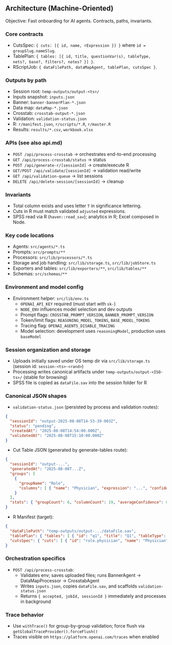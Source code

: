 ## Architecture (Machine-Oriented)

Objective: Fast onboarding for AI agents. Contracts, paths, invariants.

### Core contracts
- CutsSpec: `{ cuts: [{ id, name, rExpression }] }` where `id = groupSlug.nameSlug`.
- TablePlan: `{ tables: [{ id, title, questionVar(s), tableType, nets?, base?, filters?, notes? }] }`.
- RScriptJob: `{ dataFilePath, dataMapAgent, tablePlan, cutsSpec }`.

### Outputs by path
- Session root: `temp-outputs/output-<ts>/`
- Inputs snapshot: `inputs.json`
- Banner: `banner-bannerPlan-*.json`
- Data map: `dataMap-*.json`
- Crosstab: `crosstab-output-*.json`
- Validation: `validation-status.json`
- R: `r/manifest.json`, `r/scripts/*.R`, `r/master.R`
- Results: `results/*.csv`, `workbook.xlsx`

### APIs (see also api.md)
- `POST /api/process-crosstab` → orchestrates end-to-end processing
- `GET /api/process-crosstab/status` → status
- `POST /api/generate-r/[sessionId]` → create/execute R
- `GET/POST /api/validate/[sessionId]` → validation read/write
- `GET /api/validation-queue` → list sessions
- `DELETE /api/delete-session/[sessionId]` → cleanup

### Invariants
- Total column exists and uses letter `T` in significance lettering.
- Cuts in R must match validated `adjusted` expressions.
- SPSS read via R (`haven::read_sav`); analytics in R; Excel composed in Node.

### Key code locations
- Agents: `src/agents/*.ts`
- Prompts: `src/prompts/**`
- Processors: `src/lib/processors/*.ts`
- Storage and job handling: `src/lib/storage.ts`, `src/lib/jobStore.ts`
- Exporters and tables: `src/lib/exporters/**`, `src/lib/tables/**`
- Schemas: `src/schemas/**`

### Environment and model config
- Environment helper: `src/lib/env.ts`
  - `OPENAI_API_KEY` required (must start with `sk-`)
  - `NODE_ENV` influences model selection and dev outputs
  - Prompt flags: `CROSSTAB_PROMPT_VERSION`, `BANNER_PROMPT_VERSION`
  - Token/limit flags: `REASONING_MODEL_TOKENS`, `BASE_MODEL_TOKENS`
  - Tracing flag: `OPENAI_AGENTS_DISABLE_TRACING`
  - Model selection: development uses `reasoningModel`, production uses `baseModel`

### Session organization and storage
- Uploads initially saved under OS temp dir via `src/lib/storage.ts` (session id: `session-<ts>-<rand>`)
- Processing writes canonical artifacts under `temp-outputs/output-<ISO-ts>/` (stable for browsing)
- SPSS file is copied as `dataFile.sav` into the session folder for R

### Canonical JSON shapes
- `validation-status.json` (persisted by process and validation routes):
```json
{
  "sessionId": "output-2025-08-08T14-53-39-903Z",
  "status": "pending",
  "createdAt": "2025-08-08T14:54:00.000Z",
  "validatedAt": "2025-08-08T15:10:00.000Z"
}
```

- Cut Table JSON (generated by generate-tables route):
```json
{
  "sessionId": "output-...",
  "generatedAt": "2025-08-08T...Z",
  "groups": [
    {
      "groupName": "Role",
      "columns": [ { "name": "Physician", "expression": "...", "confidence": 0.92, "reason": "..." } ]
    }
  ],
  "stats": { "groupCount": 6, "columnCount": 19, "averageConfidence": 0.87 }
}
```

- R Manifest (target):
```json
{
  "dataFilePath": "temp-outputs/output-.../dataFile.sav",
  "tablePlan": { "tables": [ { "id": "q1", "title": "Q1", "tableType": "single" } ] },
  "cutsSpec": { "cuts": [ { "id": "role.physician", "name": "Physician", "rExpression": "..." } ] }
}
```

### Orchestration specifics
- `POST /api/process-crosstab`:
  - Validates env; saves uploaded files; runs BannerAgent → DataMapProcessor → CrosstabAgent
  - Writes `inputs.json`, copies `dataFile.sav`, and scaffolds `validation-status.json`
  - Returns `{ accepted, jobId, sessionId }` immediately and processes in background

### Trace behavior
- Use `withTrace()` for group-by-group validation; force flush via `getGlobalTraceProvider().forceFlush()`
- Traces visible on `https://platform.openai.com/traces` when enabled


